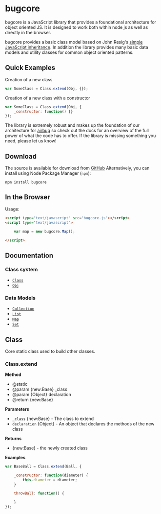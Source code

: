 # bugcore

bugcore is a JavaScript library that provides a foundational architecture for
object oriented JS. It is designed to work both within node js as well as
directly in the browser.

bugcore provides a basic class model based on John Resig's [simple JavaScript
inheritance](http://ejohn.org/blog/simple-javascript-inheritance/). In addition
the library provides many basic data models and utility classes for common
object oriented patterns.


## Quick Examples

Creation of a new class
```javascript
var SomeClass = Class.extend(Obj, {});
```

Creation of a new class with a constructor
```javascript
var SomeClass = Class.extend(Obj, {
    _constructor: function() {}
});
```

The library is extremely robust and makes up the foundation of our architecture
for [airbug](http://airbug.com) so check out the docs for an overview of the
full power of what the code has to offer. If the library is missing something
you need, please let us know!


## Download

The source is available for download from
[GitHub](https://github.com/airbug/bugcore)
Alternatively, you can install using Node Package Manager (`npm`):

    npm install bugcore

## In the Browser

Usage:

```html
<script type="text/javascript" src="bugcore.js"></script>
<script type="text/javascript">

    var map = new bugcore.Map();

</script>
```

## Documentation

### Class system

* [`Class`](#Class)
* [`Obj`](#Obj)

### Data Models

* [`Collection`](#Collection)
* [`List`](#List)
* [`Map`](#Map)
* [`Set`](#Set)


<a name="Class" />

## Class

Core static class used to build other classes.

### Class.extend

__Method__

 * @static
 * @param {new:Base} _class
 * @param {Object} declaration
 * @return {new:Base}


__Parameters__

* `_class` {new:Base} - The class to extend
* `declaration` {Object} - An object that declares the methods of the new class


__Returns__

* {new:Base} - the newly created class


__Examples__


```js
var BaseBall = Class.extend(Ball, {

    _constructor: function(diameter) {
        this.diameter = diameter;
    }

    throwBall: function() {

    }
});

```
